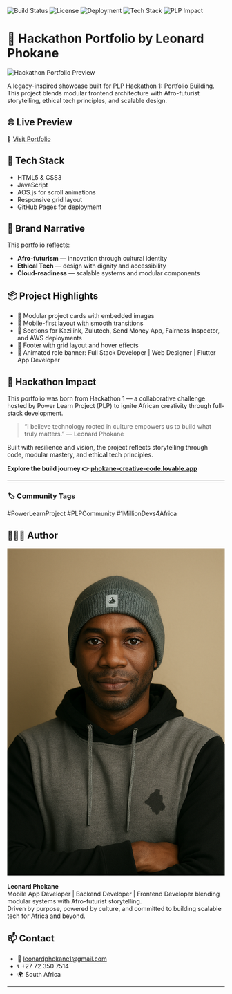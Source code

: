 ![Build Status](https://img.shields.io/badge/build-passing-brightgreen)
![License](https://img.shields.io/badge/license-MIT-blue)
![Deployment](https://img.shields.io/badge/live--demo-available-yellow)
![Tech Stack](https://img.shields.io/badge/techstack-HTML%2FCSS%2FJS%2FTS-informational)
![PLP Impact](https://img.shields.io/badge/PLP-1MillionDevs4Africa-purple)

# 🚀 Hackathon Portfolio by Leonard Phokane
![Hackathon Portfolio Preview](<img src="hackathon-portfolio.png" alt="Hackathon Portfolio Preview" width="600"/>)


A legacy-inspired showcase built for PLP Hackathon 1: Portfolio Building. This project blends modular frontend architecture with Afro-futurist storytelling, ethical tech principles, and scalable design.

## 🌐 Live Preview
🔗 [Visit Portfolio](https://leonardphokane.github.io/hackathon-portfolio)

## 🧪 Tech Stack
- HTML5 & CSS3
- JavaScript
- AOS.js for scroll animations
- Responsive grid layout
- GitHub Pages for deployment

## 🎨 Brand Narrative
This portfolio reflects:
- **Afro-futurism** — innovation through cultural identity
- **Ethical Tech** — design with dignity and accessibility
- **Cloud-readiness** — scalable systems and modular components

## 📦 Project Highlights
- 🔧 Modular project cards with embedded images
- 📱 Mobile-first layout with smooth transitions
- 🧠 Sections for Kazilink, Zulutech, Send Money App, Fairness Inspector, and AWS deployments
- 📄 Footer with grid layout and hover effects
- 🎯 Animated role banner: Full Stack Developer | Web Designer | Flutter App Developer

## 🚀 Hackathon Impact

This portfolio was born from Hackathon 1 — a collaborative challenge hosted by Power Learn Project (PLP) to ignite African creativity through full-stack development.

> “I believe technology rooted in culture empowers us to build what truly matters.” — Leonard Phokane

Built with resilience and vision, the project reflects storytelling through code, modular mastery, and ethical tech principles.

**Explore the build journey 👉 [phokane-creative-code.lovable.app](https://phokane-creative-code.lovable.app)**

---

### 🏷️ Community Tags

#PowerLearnProject #PLPCommunity #1MillionDevs4Africa

## 👨🏾‍💻 Author

![Leonard Phokane — Developer Profile](leonard-profile.png)

**Leonard Phokane**  
Mobile App Developer | Backend Developer | Frontend Developer blending modular systems with Afro-futurist storytelling.  
Driven by purpose, powered by culture, and committed to building scalable tech for Africa and beyond.


## 📫 Contact
- 📧 leonardphokane1@gmail.com
- 📞 +27 72 350 7514
- 🌍 South Africa

---







